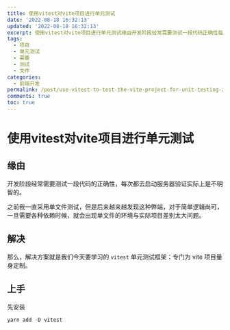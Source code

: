 ```yaml
---
title: 使用vitest对vite项目进行单元测试
date: '2022-08-18 16:32:13'
updated: '2022-08-18 16:32:13'
excerpt: 使用vitest对vite项目进行单元测试缘由开发阶段经常需要测试一段代码正确性每次都去启动服务器验证实际上是不明智的。之前我一直采用单文件测试但是后来越来越发现这种弊端对于简单逻辑尚可一旦需要各种依赖时候就会出现单文件的环境与实际项目差别太大问题。解决那么解决方案就是我们今天要学习的vitest单元测试框架_专门为vite项目量身定制。上手先安装yarnadddvitest
tags:
  - 项目
  - 单元测试
  - 需要
  - 测试
  - 文件
categories:
  - 前端开发
permalink: /post/use-vitest-to-test-the-vite-project-for-unit-testing-z25xlhv.html
comments: true
toc: true
---
```

# 使用vitest对vite项目进行单元测试



## 缘由

开发阶段经常需要测试一段代码的正确性，每次都去启动服务器验证实际上是不明智的。

之前我一直采用单文件测试，但是后来越来越发现这种弊端，对于简单逻辑尚可，一旦需要各种依赖时候，就会出现单文件的环境与实际项目差别太大问题。

## 解决

那么，解决方案就是我们今天要学习的 `vitest` 单元测试框架：专门为 vite 项目量身定制。

## 上手

先安装

```ts
yarn add -D vitest
```